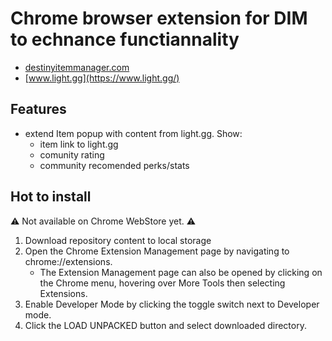 # Chrome browser extension for DIM to echnance functiannality

- [destinyitemmanager.com](https://destinyitemmanager.com/)
- [www.light.gg](https://www.light.gg/)

## Features
- extend Item popup with content from light.gg. Show:
    - item link to light.gg
    - comunity rating
    - community recomended perks/stats

## Hot to install

:warning: Not available on Chrome WebStore yet. :warning:

1. Download repository content to local storage
1. Open the Chrome Extension Management page by navigating to chrome://extensions.
    - The Extension Management page can also be opened by clicking on the Chrome menu, hovering over More Tools then selecting Extensions.
1. Enable Developer Mode by clicking the toggle switch next to Developer mode.
1. Click the LOAD UNPACKED button and select downloaded directory.